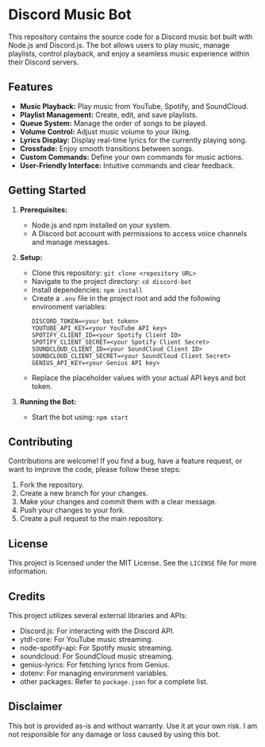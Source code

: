 # Discord Music Bot

This repository contains the source code for a Discord music bot built with Node.js and Discord.js. The bot allows users to play music, manage playlists, control playback, and enjoy a seamless music experience within their Discord servers.

## Features

* **Music Playback:** Play music from YouTube, Spotify, and SoundCloud.
* **Playlist Management:** Create, edit, and save playlists.
* **Queue System:** Manage the order of songs to be played.
* **Volume Control:** Adjust music volume to your liking.
* **Lyrics Display:** Display real-time lyrics for the currently playing song.
* **Crossfade:** Enjoy smooth transitions between songs.
* **Custom Commands:** Define your own commands for music actions.
* **User-Friendly Interface:** Intuitive commands and clear feedback.

## Getting Started

1. **Prerequisites:**
   * Node.js and npm installed on your system.
   * A Discord bot account with permissions to access voice channels and manage messages.

2. **Setup:**
   * Clone this repository: `git clone <repository URL>`
   * Navigate to the project directory: `cd discord-bot`
   * Install dependencies: `npm install`
   * Create a `.env` file in the project root and add the following environment variables:
      ```
      DISCORD_TOKEN=<your bot token>
      YOUTUBE_API_KEY=<your YouTube API key>
      SPOTIFY_CLIENT_ID=<your Spotify Client ID>
      SPOTIFY_CLIENT_SECRET=<your Spotify Client Secret>
      SOUNDCLOUD_CLIENT_ID=<your SoundCloud Client ID>
      SOUNDCLOUD_CLIENT_SECRET=<your SoundCloud Client Secret>
      GENIUS_API_KEY=<your Genius API key>
      ```
   * Replace the placeholder values with your actual API keys and bot token.

3. **Running the Bot:**
   * Start the bot using: `npm start`

## Contributing

Contributions are welcome! If you find a bug, have a feature request, or want to improve the code, please follow these steps:

1. Fork the repository.
2. Create a new branch for your changes.
3. Make your changes and commit them with a clear message.
4. Push your changes to your fork.
5. Create a pull request to the main repository.

## License

This project is licensed under the MIT License. See the `LICENSE` file for more information.

## Credits

This project utilizes several external libraries and APIs:

* Discord.js: For interacting with the Discord API.
* ytdl-core: For YouTube music streaming.
* node-spotify-api: For Spotify music streaming.
* soundcloud: For SoundCloud music streaming.
* genius-lyrics: For fetching lyrics from Genius.
* dotenv: For managing environment variables.
* other packages: Refer to `package.json` for a complete list.

## Disclaimer

This bot is provided as-is and without warranty. Use it at your own risk. I am not responsible for any damage or loss caused by using this bot.